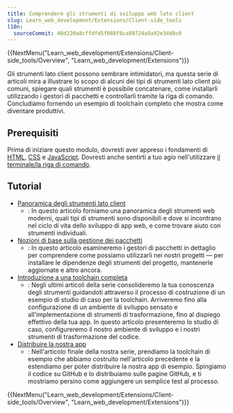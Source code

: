 ```yaml
---
title: Comprendere gli strumenti di sviluppo web lato client
slug: Learn_web_development/Extensions/Client-side_tools
l10n:
  sourceCommit: 48d220a8cffdfd5f088f8ca89724a9a92e34d8c0
---
```


{{NextMenu("Learn_web_development/Extensions/Client-side_tools/Overview", "Learn_web_development/Extensions")}}

Gli strumenti lato client possono sembrare intimidatori, ma questa serie di articoli mira a illustrare lo scopo di alcuni dei tipi di strumenti lato client più comuni, spiegare quali strumenti è possibile concatenare, come installarli utilizzando i gestori di pacchetti e controllarli tramite la riga di comando. Concludiamo fornendo un esempio di toolchain completo che mostra come diventare produttivi.

## Prerequisiti

Prima di iniziare questo modulo, dovresti aver appreso i fondamenti di [HTML](/it/docs/Learn_web_development/Core/Structuring_content), [CSS](/it/docs/Learn_web_development/Core/Styling_basics) e [JavaScript](/it/docs/Learn_web_development/Core/Scripting). Dovresti anche sentirti a tuo agio nell'utilizzare [il terminale/la riga di comando](/it/docs/Learn_web_development/Getting_started/Environment_setup/Command_line).

## Tutorial

- [Panoramica degli strumenti lato client](/it/docs/Learn_web_development/Extensions/Client-side_tools/Overview)
  - : In questo articolo forniamo una panoramica degli strumenti web moderni, quali tipi di strumenti sono disponibili e dove si incontrano nel ciclo di vita dello sviluppo di app web, e come trovare aiuto con strumenti individuali.
- [Nozioni di base sulla gestione dei pacchetti](/it/docs/Learn_web_development/Extensions/Client-side_tools/Package_management)
  - : In questo articolo esamineremo i gestori di pacchetti in dettaglio per comprendere come possiamo utilizzarli nei nostri progetti — per installare le dipendenze degli strumenti del progetto, mantenerle aggiornate e altro ancora.
- [Introduzione a una toolchain completa](/it/docs/Learn_web_development/Extensions/Client-side_tools/Introducing_complete_toolchain)
  - : Negli ultimi articoli della serie consolideremo la tua conoscenza degli strumenti guidandoti attraverso il processo di costruzione di un esempio di studio di caso per la toolchain. Arriveremo fino alla configurazione di un ambiente di sviluppo sensato e all'implementazione di strumenti di trasformazione, fino al dispiego effettivo della tua app. In questo articolo presenteremo lo studio di caso, configureremo il nostro ambiente di sviluppo e i nostri strumenti di trasformazione del codice.
- [Distribuire la nostra app](/it/docs/Learn_web_development/Extensions/Client-side_tools/Deployment)
  - : Nell'articolo finale della nostra serie, prendiamo la toolchain di esempio che abbiamo costruito nell'articolo precedente e la estendiamo per poter distribuire la nostra app di esempio. Spingiamo il codice su GitHub e lo distribuiamo sulle pagine GitHub, e ti mostriamo persino come aggiungere un semplice test al processo.

{{NextMenu("Learn_web_development/Extensions/Client-side_tools/Overview", "Learn_web_development/Extensions")}}
